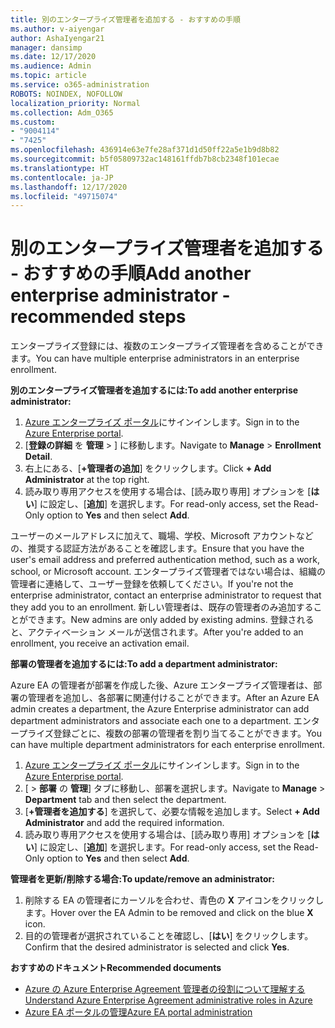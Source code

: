 ```yaml
---
title: 別のエンタープライズ管理者を追加する - おすすめの手順
ms.author: v-aiyengar
author: AshaIyengar21
manager: dansimp
ms.date: 12/17/2020
ms.audience: Admin
ms.topic: article
ms.service: o365-administration
ROBOTS: NOINDEX, NOFOLLOW
localization_priority: Normal
ms.collection: Adm_O365
ms.custom:
- "9004114"
- "7425"
ms.openlocfilehash: 436914e63e7fe28af371d1d50ff22a5e1b9d8b82
ms.sourcegitcommit: b5f05809732ac148161ffdb7b8cb2348f101ecae
ms.translationtype: HT
ms.contentlocale: ja-JP
ms.lasthandoff: 12/17/2020
ms.locfileid: "49715074"
---
```

# <a name="add-another-enterprise-administrator---recommended-steps"></a><span data-ttu-id="09d0f-102">別のエンタープライズ管理者を追加する - おすすめの手順</span><span class="sxs-lookup"><span data-stu-id="09d0f-102">Add another enterprise administrator - recommended steps</span></span>

<span data-ttu-id="09d0f-103">エンタープライズ登録には、複数のエンタープライズ管理者を含めることができます。</span><span class="sxs-lookup"><span data-stu-id="09d0f-103">You can have multiple enterprise administrators in an enterprise enrollment.</span></span>

<span data-ttu-id="09d0f-104">**別のエンタープライズ管理者を追加するには:**</span><span class="sxs-lookup"><span data-stu-id="09d0f-104">**To add another enterprise administrator:**</span></span>

1. <span data-ttu-id="09d0f-105">[Azure エンタープライズ ポータル](https://ea.azure.com/)にサインインします。</span><span class="sxs-lookup"><span data-stu-id="09d0f-105">Sign in to the [Azure Enterprise portal](https://ea.azure.com/).</span></span>
1. <span data-ttu-id="09d0f-106">[**登録の詳細** を **管理** > ] に移動します。</span><span class="sxs-lookup"><span data-stu-id="09d0f-106">Navigate to **Manage** > **Enrollment Detail**.</span></span>
1. <span data-ttu-id="09d0f-107">右上にある、[**+管理者の追加**] をクリックします。</span><span class="sxs-lookup"><span data-stu-id="09d0f-107">Click **+ Add Administrator** at the top right.</span></span>
1. <span data-ttu-id="09d0f-108">読み取り専用アクセスを使用する場合は、[読み取り専用] オプションを [**はい**] に設定し、[**追加**] を選択します。</span><span class="sxs-lookup"><span data-stu-id="09d0f-108">For read-only access, set the Read-Only option to **Yes** and then select **Add**.</span></span>

<span data-ttu-id="09d0f-109">ユーザーのメールアドレスに加えて、職場、学校、Microsoft アカウントなどの、推奨する認証方法があることを確認します。</span><span class="sxs-lookup"><span data-stu-id="09d0f-109">Ensure that you have the user's email address and preferred authentication method, such as a work, school, or Microsoft account.</span></span> <span data-ttu-id="09d0f-110">エンタープライズ管理者ではない場合は、組織の管理者に連絡して、ユーザー登録を依頼してください。</span><span class="sxs-lookup"><span data-stu-id="09d0f-110">If you're not the enterprise administrator, contact an enterprise administrator to request that they add you to an enrollment.</span></span> <span data-ttu-id="09d0f-111">新しい管理者は、既存の管理者のみ追加することができます。</span><span class="sxs-lookup"><span data-stu-id="09d0f-111">New admins are only added by existing admins.</span></span> <span data-ttu-id="09d0f-112">登録されると、アクティベーション メールが送信されます。</span><span class="sxs-lookup"><span data-stu-id="09d0f-112">After you're added to an enrollment, you receive an activation email.</span></span>

<span data-ttu-id="09d0f-113">**部署の管理者を追加するには:**</span><span class="sxs-lookup"><span data-stu-id="09d0f-113">**To add a department administrator:**</span></span>

<span data-ttu-id="09d0f-114">Azure EA の管理者が部署を作成した後、Azure エンタープライズ管理者は、部署の管理者を追加し、各部署に関連付けることができます。</span><span class="sxs-lookup"><span data-stu-id="09d0f-114">After an Azure EA admin creates a department, the Azure Enterprise administrator can add department administrators and associate each one to a department.</span></span> <span data-ttu-id="09d0f-115">エンタープライズ登録ごとに、複数の部署の管理者を割り当てることができます。</span><span class="sxs-lookup"><span data-stu-id="09d0f-115">You can have multiple department administrators for each enterprise enrollment.</span></span>

1. <span data-ttu-id="09d0f-116">[Azure エンタープライズ ポータル](https://ea.azure.com/)にサインインします。</span><span class="sxs-lookup"><span data-stu-id="09d0f-116">Sign in to the [Azure Enterprise portal](https://ea.azure.com/).</span></span>
1. <span data-ttu-id="09d0f-117">[ > **部署** の **管理**] タブに移動し、部署を選択します。</span><span class="sxs-lookup"><span data-stu-id="09d0f-117">Navigate to **Manage** > **Department** tab and then select the department.</span></span>
1. <span data-ttu-id="09d0f-118">[**+管理者を追加する**] を選択して、必要な情報を追加します。</span><span class="sxs-lookup"><span data-stu-id="09d0f-118">Select **+ Add Administrator** and add the required information.</span></span>
1. <span data-ttu-id="09d0f-119">読み取り専用アクセスを使用する場合は、[読み取り専用] オプションを [**はい**] に設定し、[**追加**] を選択します。</span><span class="sxs-lookup"><span data-stu-id="09d0f-119">For read-only access, set the Read-Only option to **Yes** and then select **Add**.</span></span>

<span data-ttu-id="09d0f-120">**管理者を更新/削除する場合:**</span><span class="sxs-lookup"><span data-stu-id="09d0f-120">**To update/remove an administrator:**</span></span>

1. <span data-ttu-id="09d0f-121">削除する EA の管理者にカーソルを合わせ、青色の **X** アイコンをクリックします。</span><span class="sxs-lookup"><span data-stu-id="09d0f-121">Hover over the EA Admin to be removed and click on the blue **X** icon.</span></span>
1. <span data-ttu-id="09d0f-122">目的の管理者が選択されていることを確認し、[**はい**] をクリックします。</span><span class="sxs-lookup"><span data-stu-id="09d0f-122">Confirm that the desired administrator is selected and click **Yes**.</span></span>

<span data-ttu-id="09d0f-123">**おすすめのドキュメント**</span><span class="sxs-lookup"><span data-stu-id="09d0f-123">**Recommended documents**</span></span>

- [<span data-ttu-id="09d0f-124">Azure の Azure Enterprise Agreement 管理者の役割について理解する</span><span class="sxs-lookup"><span data-stu-id="09d0f-124">Understand Azure Enterprise Agreement administrative roles in Azure</span></span>](https://docs.microsoft.com/azure/billing/billing-understand-ea-roles)
- [<span data-ttu-id="09d0f-125">Azure EA ポータルの管理</span><span class="sxs-lookup"><span data-stu-id="09d0f-125">Azure EA portal administration</span></span>](https://docs.microsoft.com/azure/billing/billing-ea-portal-administration)
